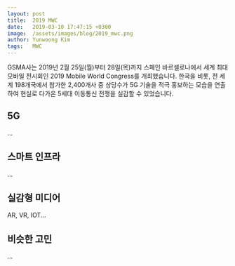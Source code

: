 ```yaml
---
layout: post
title:  2019 MWC
date:   2019-03-10 17:47:15 +0300
image:  /assets/images/blog/2019_mwc.png
author: Yunwoong Kim
tags:   MWC
---
```


GSMA사는 2019년 2월 25일(월)부터 28일(목)까지 스페인 바르셀로나에서 세계 최대 모바일 전시회인 2019 Mobile World Congress를 개최했습니다. 한국을 비롯, 전 세계 198개국에서 참가한 2,400개사 중 상당수가 5G 기술을 적극 홍보하는 모습을 연출하여 현실로 다가온 5세대 이동통신 전쟁을 실감할 수 있었습니다.



## 5G

...



## 스마트 인프라

...



## 실감형 미디어

AR, VR, IOT...



## 비슷한 고민

...



